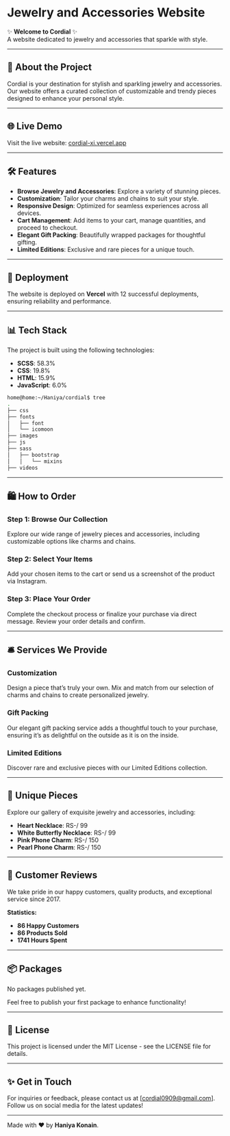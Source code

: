 # Jewelry and Accessories Website

✨ **Welcome to Cordial** ✨  
A website dedicated to jewelry and accessories that sparkle with style.

---

## 🌟 About the Project

Cordial is your destination for stylish and sparkling jewelry and accessories. Our website offers a curated collection of customizable and trendy pieces designed to enhance your personal style.

---

## 🌐 Live Demo

Visit the live website: [cordial-xi.vercel.app](https://cordial-xi.vercel.app/)

---

## 🛠️ Features

- **Browse Jewelry and Accessories**: Explore a variety of stunning pieces.
- **Customization**: Tailor your charms and chains to suit your style.
- **Responsive Design**: Optimized for seamless experiences across all devices.
- **Cart Management**: Add items to your cart, manage quantities, and proceed to checkout.
- **Elegant Gift Packing**: Beautifully wrapped packages for thoughtful gifting.
- **Limited Editions**: Exclusive and rare pieces for a unique touch.

---

## 🚀 Deployment

The website is deployed on **Vercel** with 12 successful deployments, ensuring reliability and performance.

---

## 📊 Tech Stack

The project is built using the following technologies:

- **SCSS**: 58.3%
- **CSS**: 19.8%
- **HTML**: 15.9%
- **JavaScript**: 6.0%


```bash
home@home:~/Haniya/cordial$ tree
.
├── css
├── fonts
│   ├── font
│   └── icomoon
├── images
├── js
├── sass
│   ├── bootstrap
│   │   └── mixins
├── videos
```

---

## 🛍️ How to Order

### Step 1: Browse Our Collection
Explore our wide range of jewelry pieces and accessories, including customizable options like charms and chains.

### Step 2: Select Your Items
Add your chosen items to the cart or send us a screenshot of the product via Instagram.

### Step 3: Place Your Order
Complete the checkout process or finalize your purchase via direct message. Review your order details and confirm.

---

## 🛎️ Services We Provide

### Customization
Design a piece that’s truly your own. Mix and match from our selection of charms and chains to create personalized jewelry.

### Gift Packing
Our elegant gift packing service adds a thoughtful touch to your purchase, ensuring it’s as delightful on the outside as it is on the inside.

### Limited Editions
Discover rare and exclusive pieces with our Limited Editions collection.

---

## 🌟 Unique Pieces

Explore our gallery of exquisite jewelry and accessories, including:

- **Heart Necklace**: RS-/ 99
- **White Butterfly Necklace**: RS-/ 99
- **Pink Phone Charm**: RS-/ 150
- **Pearl Phone Charm**: RS-/ 150

---

## 💬 Customer Reviews

We take pride in our happy customers, quality products, and exceptional service since 2017. 

**Statistics:**
- **86 Happy Customers**
- **86 Products Sold**
- **1741 Hours Spent**

---

## 📦 Packages

No packages published yet. 

Feel free to publish your first package to enhance functionality!

---

## 📄 License

This project is licensed under the MIT License - see the LICENSE file for details.

---

## ✨ Get in Touch

For inquiries or feedback, please contact us at [cordial0909@gmail.com].  
Follow us on social media for the latest updates!

---

Made with ❤️ by **Haniya Konain**.
